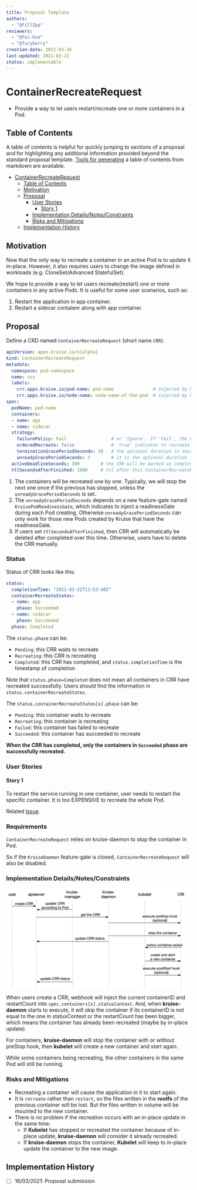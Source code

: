 ```yaml
---
title: Proposal Template
authors:
  - "@FillZpp"
reviewers:
  - "@Fei-Guo"
  - "@furykerry"
creation-date: 2021-03-16
last-updated: 2021-03-23
status: implementable
---
```


# ContainerRecreateRequest

- Provide a way to let users restart/recreate one or more containers in a Pod.

## Table of Contents

A table of contents is helpful for quickly jumping to sections of a proposal and for highlighting
any additional information provided beyond the standard proposal template.
[Tools for generating](https://github.com/ekalinin/github-markdown-toc) a table of contents from markdown are available.

- [ContainerRecreateRequest](#containerrecreaterequest)
  - [Table of Contents](#table-of-contents)
  - [Motivation](#motivation)
  - [Proposal](#proposal)
    - [User Stories](#user-stories)
      - [Story 1](#story-1)
    - [Implementation Details/Notes/Constraints](#implementation-detailsnotesconstraints)
    - [Risks and Mitigations](#risks-and-mitigations)
  - [Implementation History](#implementation-history)

## Motivation

Now that the only way to recreate a container in an active Pod is to update it in-place.
However, it also requires users to change the image defined in workloads (e.g. CloneSet/Advanced StatefulSet).

We hope to provide a way to let users recreate(restart) one or more containers in any active Pods.
It is useful for some user scenarios, such as:

1. Restart the application in app container.
2. Restart a sidecar contaienr along with app container.

## Proposal

Define a CRD named `ContainerRecreateRequest` (short name `CRR`):

```yaml
apiVersion: apps.kruise.io/v1alpha1
kind: ContainerRecreateRequest
metadata:
  namespace: pod-namespace
  name: xxx
  labels:
    crr.apps.kruise.io/pod-name: pod-name               # injected by kruise webhook
    crr.apps.kruise.io/node-name: node-name-of-the-pod  # injected by kruise webhook
spec:
  podName: pod-name
  containers:
  - name: app
  - name: sidecar
  strategy:
    failurePolicy: Fail                 # or 'Ignore'. If 'Fail', the CRR will finish when one container failed to stop or recreate
    orderedRecreate: false              # 'true' indicates to recreate the next container only if the previous one has recreated completely
    terminationGracePeriodSeconds: 30   # the optional duration in seconds to wait the container terminating gracefully
    unreadyGracePeriodSeconds: 3        # it is the optional duration in seconds to mark Pod as not ready over this duration before executing preStop hook and stopping the container
  activeDeadlineSeconds: 300        # the CRR will be marked as Completed immediately if it has ran over deadline duration since created
  ttlSecondsAfterFinished: 1800     # ttl after this ContainerRecreateRequest has completed
```

1. The containers will be recreated one by one.
  Typically, we will stop the next one once if the previous has stopped, unless the `unreadyGracePeriodSeconds` is set.
2. The `unreadyGracePeriodSeconds` depends on a new feature-gate named `KruisePodReadinessGate`,
  which indicates to inject a readinessGate during each Pod creating.
  Otherwise `unreadyGracePeriodSeconds` can only work for those new Pods created by Kruise that have the readinessGate.
3. If users set `ttlSecondsAfterFinished`, then CRR will automatically be deleted after completed over this time.
  Otherwise, users have to delete the CRR manually.

### Status

Status of CRR looks like this:

```yaml
status:
  completionTime: "2021-03-22T11:53:48Z"
  containerRecreateStates:
  - name: app
    phase: Succeeded
  - name: sidecar
    phase: Succeeded
  phase: Completed
```

The `status.phase` can be:

- `Pending`: this CRR waits to recreate
- `Recreating`: this CRR is recreating
- `Completed`: this CRR has completed, and `status.completionTime` is the timestamp of completion

Note that `status.phase=Completed` does not mean all containers in CRR have recreated successfully.
Users should find the information in `status.containerRecreateStates`.

The `status.containerRecreateStates[x].phase` can be:

- `Pending`: this container waits to recreate
- `Recreating`: this container is recreating
- `Failed`: this container has failed to recreate
- `Succeeded`: this container has succeeded to recreate

**When the CRR has completed, only the containers in `Succeeded` phase are successfully recreated.**

### User Stories

#### Story 1

To restart the service running in one container, user needs to restart the specific container.
It is too EXPENSIVE to recreate the whole Pod.

Related [Issue](https://github.com/openkruise/kruise/issues/495).

### Requirements

`ContainerRecreateRequest` relies on kruise-daemon to stop the container in Pod.

So if the `KruiseDaemon` feature-gate is closed, `ContainerRecreateRequest` will also be disabled.

### Implementation Details/Notes/Constraints

![container_recreate](../../docs/img/containerrecreate.png)

When users create a CRR, webhook will inject the current containerID and restartCount into `spec.containers[x].statusContext`.
And, when **kruise-daemon** starts to execute, it will skip the container if its containerID is not equal to the one in statusContext or the restartCount has been bigger,
which means the container has already been recreated (maybe by in-place update).

For containers, **kruise-daemon** will stop the container with or without preStop hook,
then **kubelet** will create a new container and start again.

While some containers being recreating, the other containers in the same Pod will still be running.

### Risks and Mitigations

- Recreating a container will cause the application in it to start again.
- It is `recreate` rather than `restart`, so the files written in the **rootfs** of the previous container will be lost.
  But the files written in volume will be mounted to the new container.
- There is no problem if the recreation occurs with an in-place update in the same time:
  - If **Kubelet** has stopped or recreated the container because of in-place update, **kruise-daemon** will consider it already recreated.
  - If **kruise-daemon** stops the container, **Kubelet** will keep to in-place update the container to the new image.

## Implementation History

- [ ] 16/03/2021: Proposal submission
